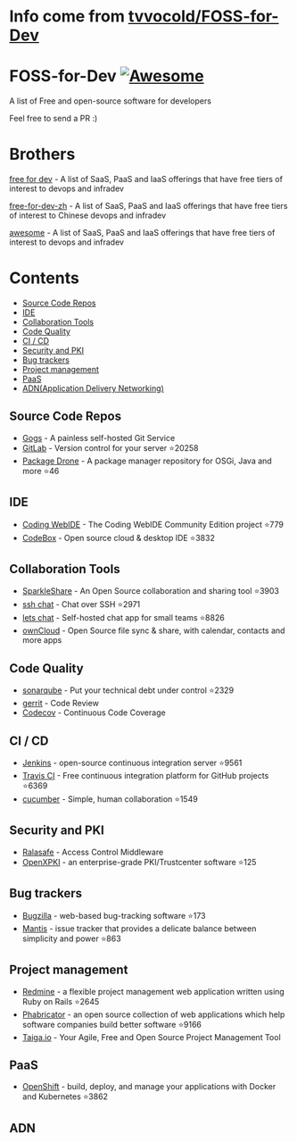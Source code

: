 # Info come from [tvvocold/FOSS-for-Dev](https://github.com/tvvocold/FOSS-for-Dev)
# FOSS-for-Dev  [![Awesome](https://cdn.rawgit.com/sindresorhus/awesome/d7305f38d29fed78fa85652e3a63e154dd8e8829/media/badge.svg)](https://github.com/sindresorhus/awesome)
A list of Free and open-source software for developers

 
Feel free to send a PR :)
# Brothers
[free for dev](https://github.com/ripienaar/free-for-dev) - A list of SaaS, PaaS and IaaS offerings that have free tiers of interest to devops and infradev

[free-for-dev-zh](https://github.com/qinghuaiorg/free-for-dev-zh) - A list of SaaS, PaaS and IaaS offerings that have free tiers of interest to Chinese devops and infradev

[awesome](https://github.com/sindresorhus/awesome) - A list of SaaS, PaaS and IaaS offerings that have free tiers of interest to devops and infradev


# Contents
   * [Source Code Repos](#source-code-repos)
   * [IDE](#ide)
   * [Collaboration Tools](#collaboration-tools)
   * [Code Quality](#code-quality)
   * [CI / CD](#ci--cd)
   * [Security and PKI](#security-and-pki)
   * [Bug trackers](#bug-trackers)
   * [Project management](#project-management)
   * [PaaS](#paas)
   * [ADN(Application Delivery Networking)](#adn)


## Source Code Repos 

 * [Gogs](https://github.com/gogits/gogs)  - A painless self-hosted Git Service 
 * [GitLab](https://github.com/gitlabhq/gitlabhq) - Version control for your server :star:20258
 * [Package Drone](https://github.com/eclipse/packagedrone) - A package manager repository for OSGi, Java and more :star:46


## IDE 

 * [Coding WebIDE](https://github.com/Coding/WebIDE) - The Coding WebIDE Community Edition project :star:779
 * [CodeBox](https://github.com/CodeboxIDE/codebox) - Open source cloud & desktop IDE :star:3832


## Collaboration Tools

 * [SparkleShare](https://github.com/hbons/SparkleShare) - An Open Source collaboration and sharing tool :star:3903
 * [ssh chat](https://github.com/shazow/ssh-chat) - Chat over SSH  :star:2971
 * [lets chat](https://github.com/sdelements/lets-chat) - Self-hosted chat app for small teams :star:8826
 * [ownCloud](https://owncloud.org) - Open Source file sync & share, with calendar, contacts and more apps

## Code Quality

 * [sonarqube](https://github.com/SonarSource/sonarqube) - Put your technical debt under control :star:2329
 * [gerrit](https://gerrit.googlesource.com/) - Code Review
 * [Codecov](https://codecov.io/) - Continuous Code Coverage


## CI / CD

 * [Jenkins](https://github.com/jenkinsci/jenkins) - open-source continuous integration server :star:9561
 * [Travis CI](https://github.com/travis-ci/travis-ci) - Free continuous integration platform for GitHub projects :star:6369
 * [cucumber](https://github.com/cucumber/cucumber) - Simple, human collaboration  :star:1549


## Security and PKI

 * [Ralasafe](http://sourceforge.net/projects/ralasafe/) - Access Control Middleware
 * [OpenXPKI](https://github.com/openxpki/openxpki) - an enterprise-grade PKI/Trustcenter software :star:125


## Bug trackers

* [Bugzilla](https://github.com/bugzilla/bugzilla) - web-based bug-tracking software :star:173
* [Mantis](https://github.com/mantisbt/mantisbt) - issue tracker that provides a delicate balance between simplicity and power :star:863


## Project management
* [Redmine](https://github.com/redmine/redmine) - a flexible project management web application written using Ruby on Rails :star:2645
* [Phabricator](https://github.com/phacility/phabricator) - an open source collection of web applications which help software companies build better software :star:9166
* [Taiga.io](https://github.com/taigaio) - Your Agile, Free and Open Source Project Management Tool

## PaaS

 * [OpenShift](https://github.com/openshift/origin) - build, deploy, and manage your applications with Docker and Kubernetes :star:3862

## ADN 
  
 

